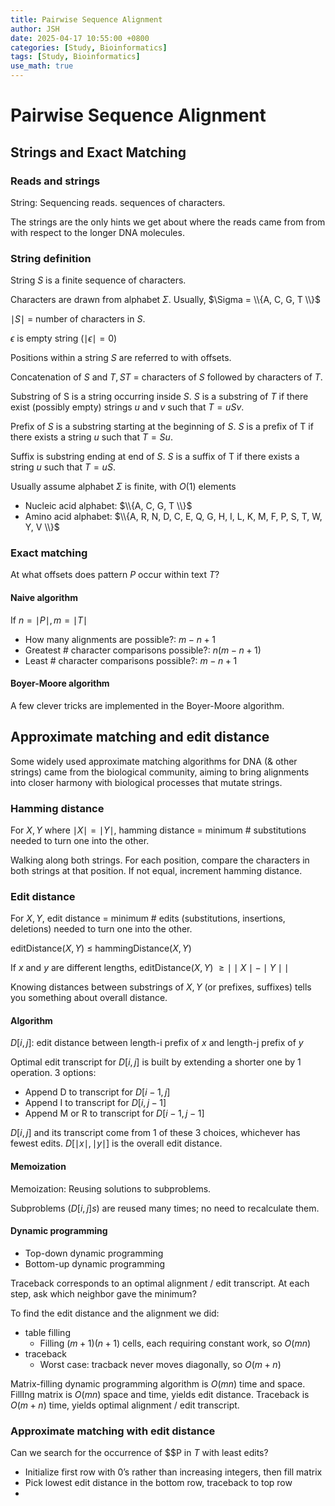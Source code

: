 ```yaml
---
title: Pairwise Sequence Alignment
author: JSH
date: 2025-04-17 10:55:00 +0800
categories: [Study, Bioinformatics]
tags: [Study, Bioinformatics]
use_math: true
---
```


# Pairwise Sequence Alignment

## Strings and Exact Matching

### Reads and strings
String: Sequencing reads. sequences of characters. 

The strings are the only hints we get about where the reads came from from with respect to the longer DNA molecules.

### String definition
String $S$ is a finite sequence of characters.

Characters are drawn from alphabet $\Sigma$.
Usually, $\Sigma = \\{A, C, G, T \\}$

$\mid S \mid$ = number of characters in $S$.

$\epsilon$ is empty string ($\mid \epsilon \mid = 0$)

Positions within a string $S$ are referred to with offsets.

Concatenation of $S$ and $T , ST$ = characters of $S$ followed by characters of $T$.

Substring of S is a string occurring inside $S$.
$S$ is a substring of $T$ if there exist (possibly empty) strings $u$ and $v$ such that $T = uSv$.

Prefix of $S$ is a substring starting at the beginning of $S$.
$S$ is a prefix of T if there exists a string $u$ such that $T = Su$.

Suffix is substring ending at end of $S$.
$S$ is a suffix of T if there exists a string $u$ such that $T = uS$.

Usually assume alphabet $\Sigma$ is finite, with $O(1)$ elements
* Nucleic acid alphabet: $\\{A, C, G, T \\}$
* Amino acid alphabet: $\\{A, R, N, D, C, E, Q, G, H, I, L, K, M, F, P, S, T, W, Y, V \\}$

### Exact matching
At what offsets does pattern $P$ occur within text $T$?

#### Naive algorithm
If $n = \mid P \mid, m = \mid T \mid$

*  How many alignments are possible?: $m - n + 1$
*  Greatest # character comparisons possible?: $n(m - n + 1)$
*  Least # character comparisons possible?: $m - n + 1$

#### Boyer-Moore algorithm
A few clever tricks are implemented in the Boyer-Moore algorithm.

## Approximate matching and edit distance
Some widely used approximate matching algorithms for DNA (& other strings) came from the biological community, aiming to bring alignments into closer harmony with biological processes that mutate strings.

### Hamming distance
For $X, Y$ where $\mid X \mid = \mid Y \mid$, hamming distance = minimum # substitutions needed to turn one into the other.

Walking along both strings.
For each position, compare the characters in both strings at that position.
If not equal, increment hamming distance.

### Edit distance
For $X, Y$, edit distance = minimum # edits (substitutions, insertions, deletions) needed to turn one into the other.

editDistance($X, Y$) $\leq$ hammingDistance($X, Y$)

If $x$ and $y$ are different lengths, editDistance($X, Y$) $\geq \mid \mid X \mid - \mid Y \mid \mid$

Knowing distances between substrings of $X, Y$ (or prefixes, suffixes) tells you something about overall distance.

#### Algorithm
$D[i, j]$: edit distance between length-i prefix of $x$ and length-j prefix of $y$

Optimal edit transcript for $D[i, j]$ is built by extending a shorter one by 1 operation.  3 options: 
* Append D to transcript for $D[i-1, j]$
* Append I to transcript for $D[i, j-1]$
* Append M or R to transcript for $D[i-1, j-1]$

$D[i, j]$ and its transcript come from 1 of these 3 choices, whichever has fewest edits.
$D[\mid x \mid, \mid y \mid]$ is the overall edit distance.

#### Memoization
Memoization: Reusing solutions to subproblems.

Subproblems $(D[i, j]s$) are reused many times; no need to recalculate them.

#### Dynamic programming
* Top-down dynamic programming
* Bottom-up dynamic programming

Traceback corresponds to an optimal alignment / edit transcript.
At each step, ask which neighbor gave the minimum?

To find the edit distance and the alignment we did: 
* table filling
  * Filling $(m+1)(n+1)$ cells, each requiring constant work, so $O(mn)$
* traceback
  * Worst case: tracback never moves diagonally, so $O(m+n)$

Matrix-filling dynamic programming algorithm is $O(mn)$ time and space.
FillIng matrix is $O(mn)$ space and time, yields edit distance.
Traceback is $O(m + n)$ time, yields optimal alignment / edit transcript.

### Approximate matching with edit distance
Can we search for the occurrence of $$P in $T$ with least edits?
* Initialize first row with 0’s rather than increasing integers, then fill matrix
* Pick lowest edit distance in the bottom row, traceback to top row
* 











